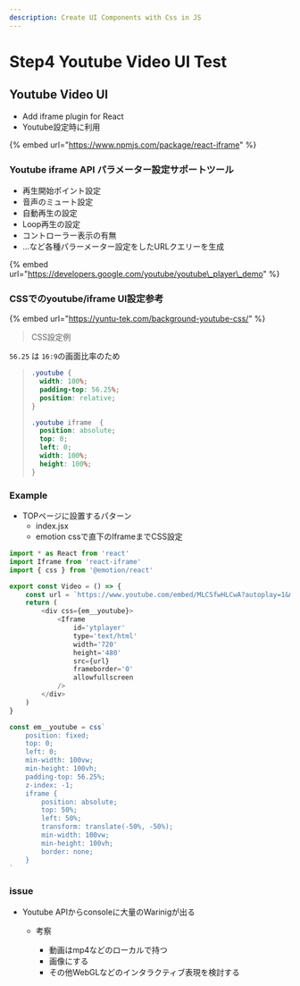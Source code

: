 ```yaml
---
description: Create UI Components with Css in JS
---
```


# Step4 Youtube Video UI Test

## Youtube Video UI

*  Add iframe plugin for React
  * Youtube設定時に利用

{% embed url="https://www.npmjs.com/package/react-iframe" %}

### Youtube iframe API パラメーター設定サポートツール

* 再生開始ポイント設定
* 音声のミュート設定
* 自動再生の設定
* Loop再生の設定
* コントローラー表示の有無
* ...など各種パラーメーター設定をしたURLクエリーを生成

{% embed url="https://developers.google.com/youtube/youtube\_player\_demo" %}

### CSSでのyoutube/iframe UI設定参考

{% embed url="https://yuntu-tek.com/background-youtube-css/" %}

> CSS設定例

`56.25` は `16:9`の画面比率のため

> ```css
> .youtube {
>   width: 100%;
>   padding-top: 56.25%;
>   position: relative;
> }
>
> .youtube iframe  {
>   position: absolute;
>   top: 0;
>   left: 0;
>   width: 100%;
>   height: 100%;
> }
> ```

### Example

* TOPページに設置するパターン 
  * index.jsx
  * emotion cssで直下のIframeまでCSS設定

```javascript
import * as React from 'react'
import Iframe from 'react-iframe'
import { css } from '@emotion/react'

export const Video = () => {
    const url = `https://www.youtube.com/embed/MLCSfwHLCwA?autoplay=1&mute=1&controls=0&loop=1&start=12&playlist=MLCSfwHLCwA`
    return (
        <div css={em__youtube}>
            <Iframe
                id='ytplayer'
                type='text/html'
                width='720'
                height='480'
                src={url}
                frameborder='0'
                allowfullscreen
            />
        </div>
    )
}

const em__youtube = css`
    position: fixed;
    top: 0;
    left: 0;
    min-width: 100vw;
    min-height: 100vh;
    padding-top: 56.25%;
    z-index: -1;
    iframe {
        position: absolute;
        top: 50%;
        left: 50%;
        transform: translate(-50%, -50%);
        min-width: 100vw;
        min-height: 100vh;
        border: none;
    }
`

```

### issue

* Youtube APIからconsoleに大量のWarinigが出る
  * 考察

    * 動画はmp4などのローカルで持つ
    * 画像にする
    * その他WebGLなどのインタラクティブ表現を検討する

